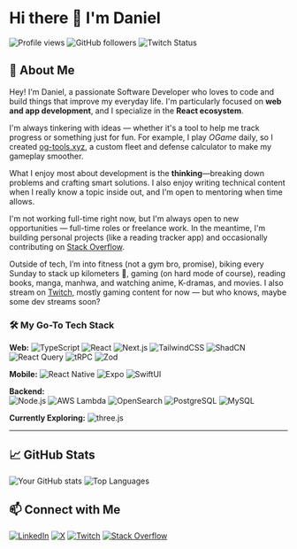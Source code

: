 # Hi there 👋 I'm Daniel

![Profile views](https://komarev.com/ghpvc/?username=danielfryy&color=blue)
![GitHub followers](https://img.shields.io/github/followers/danielfryy?label=Follow&style=social)
![Twitch Status](https://img.shields.io/twitch/status/danielfryy?style=social)

## 🚀 About Me
Hey! I'm Daniel, a passionate Software Developer who loves to code and build things that improve my everyday life. I'm particularly focused on **web and app development**, and I specialize in the **React ecosystem**.

I'm always tinkering with ideas — whether it's a tool to help me track progress or something just for fun. For example, I play *OGame* daily, so I created [og-tools.xyz](https://og-tools.xyz), a custom fleet and defense calculator to make my gameplay smoother.

What I enjoy most about development is the **thinking**—breaking down problems and crafting smart solutions. I also enjoy writing technical content when I really know a topic inside out, and I'm open to mentoring when time allows.

I'm not working full-time right now, but I'm always open to new opportunities — full-time roles or freelance work. In the meantime, I'm building personal projects (like a reading tracker app) and occasionally contributing on [Stack Overflow](https://stackoverflow.com/users/11847142/danielfryy).

Outside of tech, I’m into fitness (not a gym bro, promise), biking every Sunday to stack up kilometers 🚴, gaming (on hard mode of course), reading books, manga, manhwa, and watching anime, K-dramas, and movies. I also stream on [Twitch](https://www.twitch.tv/danielfryy), mostly gaming content for now — but who knows, maybe some dev streams soon?

### 🛠️ My Go-To Tech Stack

**Web:**
![TypeScript](https://img.shields.io/badge/-TypeScript-3178C6?style=for-the-badge&logo=typescript&logoColor=white) ![React](https://img.shields.io/badge/-React-20232A?style=for-the-badge&logo=react) ![Next.js](https://img.shields.io/badge/-Next.js-000000?style=for-the-badge&logo=nextdotjs) ![TailwindCSS](https://img.shields.io/badge/-TailwindCSS-38B2AC?style=for-the-badge&logo=tailwindcss&logoColor=white) ![ShadCN](https://img.shields.io/badge/-ShadCN-111827?style=for-the-badge&logo=vercel&logoColor=white) ![React Query](https://img.shields.io/badge/-React%20Query-ff4154?style=for-the-badge&logo=reactquery&logoColor=white) ![tRPC](https://img.shields.io/badge/-tRPC-2596be?style=for-the-badge&logo=trpc&logoColor=white) ![Zod](https://img.shields.io/badge/-Zod-informational?style=for-the-badge)

**Mobile:**
![React Native](https://img.shields.io/badge/-React%20Native-20232A?style=for-the-badge&logo=react) ![Expo](https://img.shields.io/badge/-Expo-000020?style=for-the-badge&logo=expo) ![SwiftUI](https://img.shields.io/badge/-SwiftUI-FA7343?style=for-the-badge&logo=swift&logoColor=white)

**Backend:**  
![Node.js](https://img.shields.io/badge/-Node.js-339933?style=for-the-badge&logo=node.js&logoColor=white) ![AWS Lambda](https://img.shields.io/badge/-AWS%20Lambda-FF9900?style=for-the-badge&logo=amazonaws&logoColor=white) ![OpenSearch](https://img.shields.io/badge/-OpenSearch-005EB8?style=for-the-badge&logo=opensearch&logoColor=white) ![PostgreSQL](https://img.shields.io/badge/-PostgreSQL-336791?style=for-the-badge&logo=postgresql&logoColor=white) ![MySQL](https://img.shields.io/badge/-MySQL-4479A1?style=for-the-badge&logo=mysql&logoColor=white)

**Currently Exploring:**
![three.js](https://img.shields.io/badge/-three.js-000000?style=for-the-badge&logo=threedotjs&logoColor=white)

---

## 📈 GitHub Stats

![Your GitHub stats](https://github-readme-stats.vercel.app/api?username=danielfryy&show_icons=true&theme=default) ![Top Languages](https://github-readme-stats.vercel.app/api/top-langs/?username=danielfryy&layout=compact)

## 📫 Connect with Me

[![LinkedIn](https://custom-icon-badges.demolab.com/badge/LinkedIn-0A66C2?logo=linkedin-white&logoColor=fff)](https://linkedin.com/in/danielfryy) [![X](https://img.shields.io/badge/X-%23000000.svg?logo=X&logoColor=white)](https://twitter.com/danielfryy) [![Twitch](https://img.shields.io/badge/Twitch-%239146FF.svg?logo=Twitch&logoColor=white)](https://twitch.tv/danielfryy) [![Stack Overflow](https://img.shields.io/badge/-Stack%20Overflow-FE7A16?logo=stack-overflow&logoColor=white)](https://stackoverflow.com/users/11847142/danielfryy)
